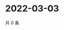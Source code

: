 # 2022-03-03

共 0 条

<!-- BEGIN WEIBO -->
<!-- 最后更新时间 Thu Mar 03 2022 11:14:31 GMT+0800 (China Standard Time) -->

<!-- END WEIBO -->
